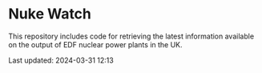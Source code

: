 # Nuke Watch

This repository includes code for retrieving the latest information available on the output of EDF nuclear power plants in the UK.

Last updated: 2024-03-31 12:13